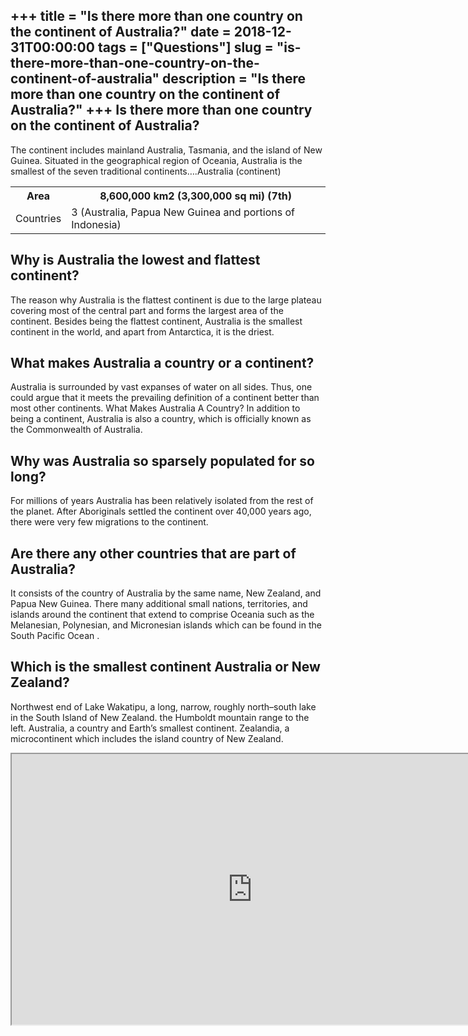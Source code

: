 +++
title = "Is there more than one country on the continent of Australia?"
date = 2018-12-31T00:00:00
tags = ["Questions"]
slug = "is-there-more-than-one-country-on-the-continent-of-australia"
description = "Is there more than one country on the continent of Australia?"
+++
Is there more than one country on the continent of Australia?
-------------------------------------------------------------

The continent includes mainland Australia, Tasmania, and the island of New Guinea. Situated in the geographical region of Oceania, Australia is the smallest of the seven traditional continents….Australia (continent)

<table><tr><th>Area</th><th>8,600,000 km2 (3,300,000 sq mi) (7th)</th></tr><tr><td>Countries</td><td>3 (Australia, Papua New Guinea and portions of Indonesia)</td></tr></table>

Why is Australia the lowest and flattest continent?
---------------------------------------------------

The reason why Australia is the flattest continent is due to the large plateau covering most of the central part and forms the largest area of the continent. Besides being the flattest continent, Australia is the smallest continent in the world, and apart from Antarctica, it is the driest.

What makes Australia a country or a continent?
----------------------------------------------

Australia is surrounded by vast expanses of water on all sides. Thus, one could argue that it meets the prevailing definition of a continent better than most other continents. What Makes Australia A Country? In addition to being a continent, Australia is also a country, which is officially known as the Commonwealth of Australia.

Why was Australia so sparsely populated for so long?
----------------------------------------------------

For millions of years Australia has been relatively isolated from the rest of the planet. After Aboriginals settled the continent over 40,000 years ago, there were very few migrations to the continent.

Are there any other countries that are part of Australia?
---------------------------------------------------------

It consists of the country of Australia by the same name, New Zealand, and Papua New Guinea. There many additional small nations, territories, and islands around the continent that extend to comprise Oceania such as the Melanesian, Polynesian, and Micronesian islands which can be found in the South Pacific Ocean .

Which is the smallest continent Australia or New Zealand?
---------------------------------------------------------

Northwest end of Lake Wakatipu, a long, narrow, roughly north–south lake in the South Island of New Zealand. the Humboldt mountain range to the left. Australia, a country and Earth’s smallest continent. Zealandia, a microcontinent which includes the island country of New Zealand.

<iframe allow="accelerometer; autoplay; clipboard-write; encrypted-media; gyroscope; picture-in-picture" allowfullscreen="" class="__youtube_prefs__  epyt-is-override  no-lazyload" data-no-lazy="1" data-origheight="433" data-origwidth="770" data-skipgform_ajax_framebjll="" height="433" id="_ytid_67424" loading="lazy" src="https://www.youtube.com/embed/ERu2ZmGdoYg?enablejsapi=1&autoplay=0&cc_load_policy=0&cc_lang_pref=&iv_load_policy=1&loop=0&modestbranding=0&rel=1&fs=1&playsinline=0&autohide=2&theme=dark&color=red&controls=1&" title="YouTube player" width="770"></iframe>